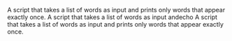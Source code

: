 A script that takes a list of words as input and prints only words that appear exactly once. A script that takes a list of words as input andecho A script that takes a list of words as input and prints only words that appear exactly once.
